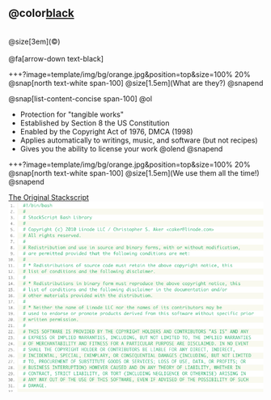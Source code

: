 ## @color[black](COPYRIGHTS)
<br>
@size[3em](&copy;)
<br><br>
@fa[arrow-down text-black]

+++?image=template/img/bg/orange.jpg&position=top&size=100% 20%
@snap[north text-white span-100]
@size[1.5em](What are they?)
@snapend

@snap[list-content-concise span-100]
@ol
- Protection for "tangible works"
- Established by Section 8 the US Constitution
- Enabled by the Copyright Act of 1976, DMCA (1998)
- Applies automatically to writings, music, and software (but not recipes)
- Gives you the ability to license your work
@olend
@snapend

+++?image=template/img/bg/orange.jpg&position=top&size=100% 20%
@snap[north text-white span-100]
@size[1.5em](We use them all the time!)
@snapend

[The Original Stackscript](https://www.linode.com/stackscripts/view/1)
<br>
<img src="template/img/stackscript.png" alt="drawing" width="600"/>
